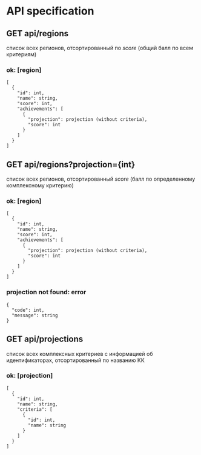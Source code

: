 # API specification

## GET api/regions 

список всех регионов, отсортированный по *score* (общий балл по всем критериям) 

### ok: \[region\]
```
[
  {
    "id": int, 
    "name": string,
    "score": int,
    "achievements": [
      {
        "projection": projection (without criteria),
        "score": int
      }
    ]
  }
]
```

## GET api/regions?projection={int}

список всех регионов, отсортированный *score* (балл по определенному комплексному критерию)

### ok: \[region\]
```
[
  {
    "id": int,
    "name": string,
    "score": int,
    "achievements": [
      {
        "projection": projection (without criteria),
        "score": int
      }
    ]
  }
]
```
### projection not found: error
```
{
  "code": int,
  "message": string
}
```

## GET api/projections

список всех комплексных критериев с информацией об идентификаторах, отсортированный по названию КК

### ok: \[projection\]
```
[
  {
    "id": int,
    "name": string,
    "criteria": [
      {
        "id": int,
        "name": string
      }
    ]
  }
]
```


